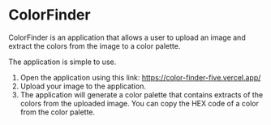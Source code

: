 # ColorFinder

ColorFinder is an application that allows a user to upload an image and extract the colors from the image to a color palette.

The application is simple to use.

1. Open the application using this link: https://color-finder-five.vercel.app/
2. Upload your image to the application.
3. The application will generate a color palette that contains extracts of the colors from the uploaded image. You can copy the HEX code of a color from the color palette.
